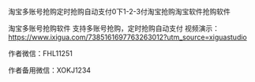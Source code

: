 淘宝多账号抢购定时抢购自动支付0下1-2-3付淘宝抢购淘宝软件抢购软件

淘宝多账号抢购软件 支持多账号抢购，定时抢购自动支付 视频演示：https://www.ixigua.com/7385161697763263012?utm_source=xiguastudio 



作者微信：FHL11251

作者备用微信：XOKJ1234

